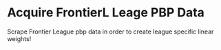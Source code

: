 # Acquire FrontierL Leage PBP Data
 Scrape Frontier League pbp data in order to create league specific linear weights!
